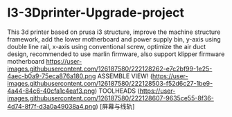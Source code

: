 # I3-3Dprinter-Upgrade-project
This 3d printer based on prusa i3 structure, improve the machine structure framework, add the lower motherboard and power supply bin, y-axis using double line rail, x-axis using conventional screw, optimize the air duct design, recommended to use marlin firmware, also support klipper firmware motherboard
https://user-images.githubusercontent.com/126187580/222128262-e7c2bf99-1e25-4aec-b0a9-75eca876a180.png
ASSEMBLE VIEW!
(https://user-images.githubusercontent.com/126187580/222128503-f52d6c27-1be9-4a44-84c6-40cfa1c4eaf3.png)
TOOLHEADS
(https://user-images.githubusercontent.com/126187580/222128607-9635ce55-8f36-4d74-8f7f-d3a0a49038a4.png)
[屏幕与线轨]
